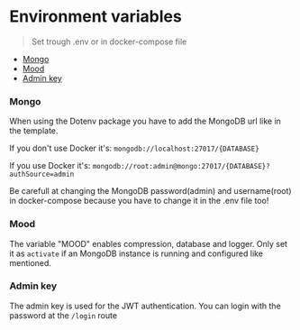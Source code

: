 # Environment variables

> Set trough .env or in docker-compose file

- [Mongo](#mongo)
- [Mood](#mood)
- [Admin key](#Admin-Key)

### Mongo
When using the Dotenv package you have to add the MongoDB url like in the template.

If you don't use Docker it's: ```mongodb://localhost:27017/{DATABASE}```

If you use Docker it's: ```mongodb://root:admin@mongo:27017/{DATABASE}?authSource=admin```

Be carefull at changing the MongoDB password(admin) and username(root) in docker-compose because you have to change it in the .env file too!

### Mood
The variable "MOOD" enables compression, database and logger. Only set it as ```activate``` if an MongoDB instance is running and configured like mentioned.

### Admin key
The admin key is used for the JWT authentication. You can login with the password at the ```/login``` route